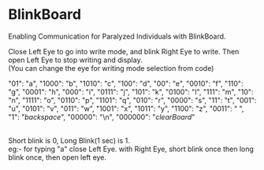 # BlinkBoard
Enabling Communication for Paralyzed Individuals with BlinkBoard.

Close Left Eye to go into write mode, and blink Right Eye to write. Then open Left Eye to stop writing and display. <br>
(You can change the eye for writing mode selection from code) <br>

"01": "a", "1000": "b", "1010": "c", "100": "d", "00": "e", "0010": "f",
    "110": "g", "0001": "h", "000": "i", "0111": "j", "101": "k", "0100": "l",
    "111": "m", "10": "n", "1111": "o", "0110": "p", "1101": "q", "010": "r",
    "0000": "s", "11": "t", "001": "u", "0101": "v", "011": "w", "1001": "x",
    "1011": "y", "1100": "z", "0011": " ", "1": "_backspace_", "00000": "\n", "000000": "_clearBoard_"

<br> Short blink is 0, Long Blink(1 sec) is 1. <br>
eg:- for typing "a" close Left Eye. with Right Eye, short blink once then long blink once, then open left eye.
